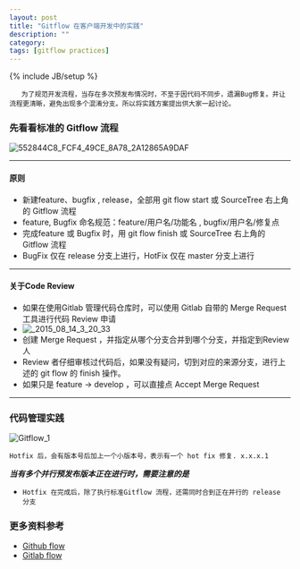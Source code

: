 ```yaml
---
layout: post
title: "Gitflow 在客户端开发中的实践"
description: ""
category: 
tags: [gitflow practices]
---
```

{% include JB/setup %}

       为了规范开发流程，当存在多次预发布情况时，不至于因代码不同步，遗漏Bug修复。并让流程更清晰，避免出现多个混淆分支。所以将实践方案提出供大家一起讨论。

### 先看看标准的 Gitflow 流程

![552844C8_FCF4_49CE_8A78_2A12865A9DAF](http://img4.tbcdn.cn/L1/461/1/5319ce74d44bc3c59ea05fd47aebfff9a867563c)

---

#### 原则 

* 新建feature、bugfix , release，全部用 git flow start 或 SourceTree 右上角的 Gitflow 流程
* feature, Bugfix 命名规范：feature/用户名/功能名 ,  bugfix/用户名/修复点
* 完成feature 或 Bugfix 时，用 git flow  finish 或 SourceTree 右上角的 Gitflow 流程
* BugFix 仅在 release 分支上进行，HotFix 仅在 master 分支上进行

---

#### 关于Code Review

* 如果在使用Gitlab 管理代码仓库时，可以使用 Gitlab 自带的 Merge Request 工具进行代码 Review 申请
* ![_2015_08_14_3_20_33](http://img4.tbcdn.cn/L1/461/1/8749eaaedcbf84fbe1318cb0746568af8bac4792)
* 创建 Merge Request ，并指定从哪个分支合并到哪个分支，并指定到Review 人
* Review 者仔细审核过代码后，如果没有疑问，切到对应的来源分支，进行上述的 git flow 的 finish 操作。
* 如果只是 feature -> develop ，可以直接点 Accept Merge Request

--- 

### 代码管理实践

![Gitflow_1](http://img2.tbcdn.cn/L1/461/1/01a46faf75eb853e8e69d856f4d53c86bfeb0691)

`Hotfix 后，会有版本号后加上一个小版本号，表示有一个 hot fix 修复. x.x.x.1`

***当有多个并行预发布版本正在进行时，需要注意的是***

- `Hotfix 在完成后，除了执行标准Gitflow 流程，还需同时合到正在并行的 release ​分支`

### 更多资料参考

- [Github flow](https://guides.github.com/introduction/flow/)
- [Gitlab flow](https://about.gitlab.com/2014/09/29/gitlab-flow/)